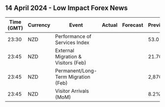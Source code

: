 ## 14 April 2024 - Low Impact Forex News

| Time (GMT) | Currency | Event | Actual | Forecast | Previous |
|------|----------|-------|--------|----------|----------|
| 23:30 | NZD | Performance of Services Index |  |  | 53.0 |
| 23:45 | NZD | External Migration & Visitors (Feb) |  |  | 21.70% |
| 23:45 | NZD | Permanent/Long-Term Migration (Feb) |  |  | 2,870 |
| 23:45 | NZD | Visitor Arrivals (MoM) |  |  | 8.2% |
